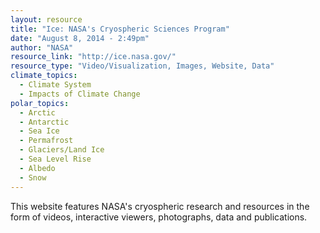 ```yaml
---
layout: resource
title: "Ice: NASA's Cryospheric Sciences Program"
date: "August 8, 2014 - 2:49pm"
author: "NASA"
resource_link: "http://ice.nasa.gov/"
resource_type: "Video/Visualization, Images, Website, Data"
climate_topics:
  - Climate System
  - Impacts of Climate Change
polar_topics:
  - Arctic
  - Antarctic
  - Sea Ice
  - Permafrost
  - Glaciers/Land Ice
  - Sea Level Rise
  - Albedo
  - Snow
---
```


This website features NASA's cryospheric research and resources in the form of videos, interactive viewers, photographs, data and publications.

